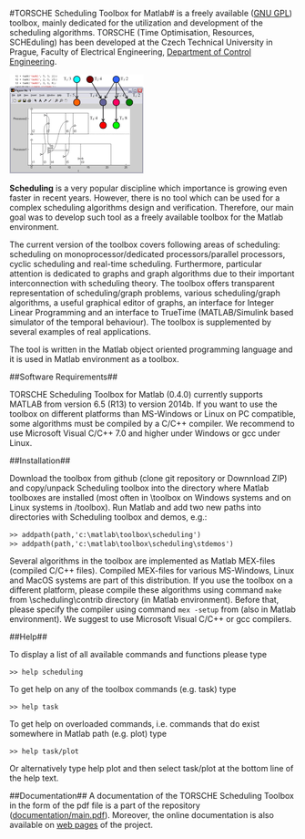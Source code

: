 #TORSCHE Scheduling Toolbox for Matlab#
is a freely available ([GNU GPL][l_gnu]) toolbox, mainly dedicated for the utilization and development of the scheduling algorithms. TORSCHE (Time Optimisation, Resources, SCHEduling) has been developed at the Czech Technical University in Prague, Faculty of Electrical Engineering, [Department of Control Engineering][l_dce]. 

![TORSCHE Example][i_example]

<b>Scheduling</b> is a very popular discipline which importance is growing even faster in recent years. However, there is no tool which can be used for a complex scheduling algorithms design and verification. Therefore, our main goal was to develop such tool as a freely available toolbox for the Matlab environment.

The current version of the toolbox covers following areas of scheduling: scheduling on monoprocessor/dedicated processors/parallel processors, cyclic scheduling and real-time scheduling. Furthermore, particular attention is dedicated to graphs and graph algorithms due to their important interconnection with scheduling theory. The toolbox offers transparent representation of scheduling/graph problems, various scheduling/graph algorithms, a useful graphical editor of graphs, an interface for Integer Linear Programming and an interface to TrueTime (MATLAB/Simulink based simulator of the temporal behaviour). The toolbox is supplemented by several examples of real applications.

The tool is written in the Matlab object oriented programming language and it is used in Matlab environment as a toolbox.

##Software Requirements##

TORSCHE Scheduling Toolbox for Matlab (0.4.0) currently supports MATLAB from version 6.5 (R13) to version 2014b. If you want to use the toolbox on different platforms than MS-Windows or Linux on PC compatible, some algorithms must be compiled by a C/C++ compiler. We recommend to use Microsoft Visual C/C++ 7.0 and higher under Windows or gcc under Linux.

##Installation##

Download the toolbox from github (clone git repository or Downnload ZIP) and copy/unpack Scheduling toolbox into the directory where Matlab toolboxes are installed (most often in <Matlab root>\toolbox on Windows systems and on Linux systems in <Matlab root>/toolbox). Run Matlab and add two new paths into directories with Scheduling toolbox and demos, e.g.:

    >> addpath(path,'c:\matlab\toolbox\scheduling')
    >> addpath(path,'c:\matlab\toolbox\scheduling\stdemos')

Several algorithms in the toolbox are implemented as Matlab MEX-files (compiled C/C++ files). Compiled MEX-files for various MS-Windows, Linux and MacOS systems are part of this distribution. If you use the toolbox on a different platform, please compile these algorithms using command `make` from \scheduling\contrib directory (in Matlab environment). Before that, please specify the compiler using command `mex -setup` from (also in Matlab environment). We suggest to use Microsoft Visual C/C++ or gcc compilers.

##Help##

To display a list of all available commands and functions please type

    >> help scheduling

To get help on any of the toolbox commands (e.g. task) type

    >> help task

To get help on overloaded commands, i.e. commands that do exist somewhere in Matlab path (e.g. plot) type

    >> help task/plot

Or alternatively type help plot and then select task/plot at the bottom line of the help text.

##Documentation##
A documentation of the TORSCHE Scheduling Toolbox in the form of the pdf file is a part of the repository ([documentation/main.pdf][l_doc]). Moreover, the online documentation is also available on [web pages][l_webpage] of the project.

[l_dce]: http://dce.fel.cvut.cz/en/
[l_doc]: documentation/main.pdf
[l_gnu]: LICENSE
[l_webpage]: https://rtime.felk.cvut.cz/scheduling-toolbox/
[i_example]: images/intro.gif
